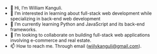 - 👋 Hi, I’m William Kanguli.
- 👀 I’m interested in learning about full-stack web development while specializing in back-end web development
- 🌱 I’m currently learning Python and JavaScript and its back-end frameworks.
- 💞️ I’m looking to collaborate on building full-stack web applications involving e-commerce and real estate.
- 📫 How to reach me. Through email (wiilykanguli@gmail.com).

<!---
Kanguli05/Kanguli05 is a ✨ special ✨ repository because its `README.md` (this file) appears on your GitHub profile.
You can click the Preview link to take a look at your changes.
--->
